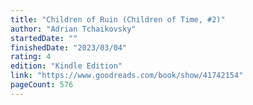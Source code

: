 ```yaml
---
title: "Children of Ruin (Children of Time, #2)"
author: "Adrian Tchaikovsky"
startedDate: ""
finishedDate: "2023/03/04"
rating: 4
edition: "Kindle Edition"
link: "https://www.goodreads.com/book/show/41742154"
pageCount: 576
---
```



